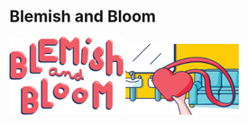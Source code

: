 # Blemish and Bloom
<img src="title.png" width="40%" style="inline">               <img src="purse.png" width="40%" style="inline">

